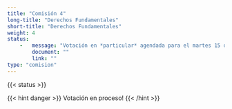 ```yaml
---
title: "Comisión 4" 
long-title: "Derechos Fundamentales"
short-title: "Derechos Fundamentales"
weight: 4
status: 
    -   message: "Votación en *particular* agendada para el martes 15 de marzo." 
        document: ""
        link: ""
type: "comision"
---
```

{{< status >}}

{{< hint danger >}}
Votación en proceso!
{{< /hint >}}
